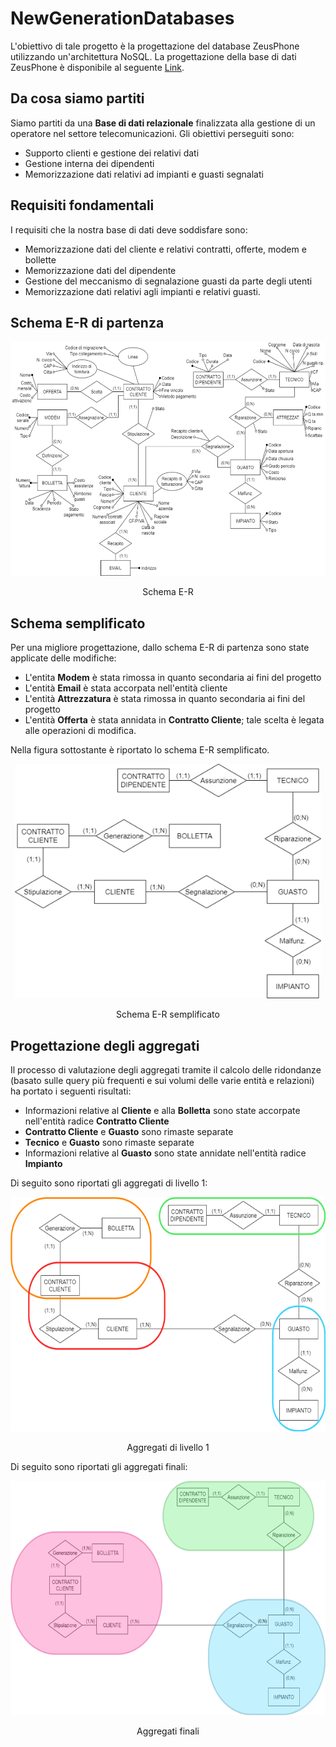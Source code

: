 # NewGenerationDatabases
L'obiettivo di tale progetto è la progettazione del database ZeusPhone utilizzando un'architettura NoSQL. La progettazione della base di dati ZeusPhone è disponibile al seguente [Link](https://github.com/ChiaraAmalia/Progetto-Database).

## Da cosa siamo partiti
Siamo partiti da una **Base di dati relazionale** finalizzata alla gestione di un operatore nel settore telecomunicazioni.
Gli obiettivi perseguiti sono:
+ Supporto clienti e gestione dei relativi dati
+ Gestione interna dei dipendenti
+ Memorizzazione dati relativi ad impianti e guasti segnalati

## Requisiti fondamentali
I requisiti che la nostra base di dati deve soddisfare sono:
+ Memorizzazione dati del cliente e relativi contratti, offerte, modem e bollette
+ Memorizzazione dati del dipendente
+ Gestione del meccanismo di segnalazione guasti da parte degli utenti
+ Memorizzazione dati relativi agli impianti e relativi guasti.

## Schema E-R di partenza

<p align="center">
<img src="https://github.com/ChiaraAmalia/NewGenerationDatabases/blob/main/schema_ER.png" height=375></p> 
<p align="center">Schema E-R</p>

## Schema semplificato
Per una migliore progettazione, dallo schema E-R di partenza sono state applicate delle modifiche:
+ L'entita **Modem** è stata rimossa in quanto secondaria ai fini del progetto
+ L'entità **Email** è stata accorpata nell'entità cliente
+ L'entità **Attrezzatura** è stata rimossa in quanto secondaria ai fini del progetto
+ L'entità **Offerta** è stata annidata in **Contratto Cliente**; tale scelta è legata alle operazioni di modifica.

Nella figura sottostante è riportato lo schema E-R semplificato.
<p align="center">
<img src="https://github.com/ChiaraAmalia/NewGenerationDatabases/blob/main/schema_semplificato.png" height=375></p> 
<p align="center">Schema E-R semplificato</p>

## Progettazione degli aggregati
Il processo di valutazione degli aggregati tramite il calcolo delle ridondanze (basato sulle query più frequenti e sui volumi delle varie entità e relazioni) ha portato i seguenti risultati:
+ Informazioni relative al **Cliente** e alla **Bolletta** sono state accorpate nell'entità radice **Contratto Cliente**
+ **Contratto Cliente** e **Guasto** sono rimaste separate
+ **Tecnico** e **Guasto** sono rimaste separate
+ Informazioni relative al **Guasto** sono state annidate nell'entità radice **Impianto**

Di seguito sono riportati gli aggregati di livello 1:

<p align="center">
<img src="https://github.com/ChiaraAmalia/NewGenerationDatabases/blob/main/aggregati_liv1.png" height=375></p> 
<p align="center">Aggregati di livello 1</p>

Di seguito sono riportati gli aggregati finali:

<p align="center">
<img src="https://github.com/ChiaraAmalia/NewGenerationDatabases/blob/main/aggregati_finali.png" height=375></p> 
<p align="center">Aggregati finali</p>

